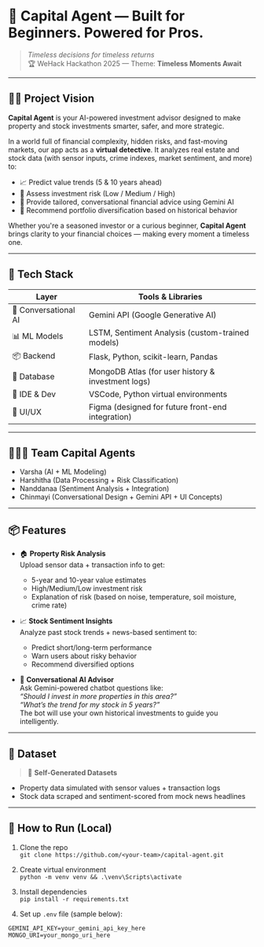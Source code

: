 # 🧠 Capital Agent — Built for Beginners. Powered for Pros.

> _Timeless decisions for timeless returns_  
> 🏆 WeHack Hackathon 2025 — Theme: **Timeless Moments Await**

---

## 🕵️‍♀️ Project Vision

**Capital Agent** is your AI-powered investment advisor designed to make property and stock investments smarter, safer, and more strategic.

In a world full of financial complexity, hidden risks, and fast-moving markets, our app acts as a **virtual detective**. It analyzes real estate and stock data (with sensor inputs, crime indexes, market sentiment, and more) to:
- 📈 Predict value trends (5 & 10 years ahead)
- 🚨 Assess investment risk (Low / Medium / High)
- 💬 Provide tailored, conversational financial advice using Gemini AI
- 🔄 Recommend portfolio diversification based on historical behavior

Whether you're a seasoned investor or a curious beginner, **Capital Agent** brings clarity to your financial choices — making every moment a timeless one.

---

## 🧰 Tech Stack

| Layer          | Tools & Libraries                                           |
|----------------|-------------------------------------------------------------|
| 💬 Conversational AI | Gemini API (Google Generative AI)                     |
| 📊 ML Models         | LSTM, Sentiment Analysis (custom-trained models)      |
| 📦 Backend           | Flask, Python, scikit-learn, Pandas                   |
| 🧠 Database          | MongoDB Atlas (for user history & investment logs)    |
| 📁 IDE & Dev         | VSCode, Python virtual environments                   |
| 🎨 UI/UX             | Figma (designed for future front-end integration)     |

---

## 🧑‍🤝‍🧑 Team Capital Agents

- Varsha (AI + ML Modeling)
- Harshitha (Data Processing + Risk Classification)
- Nanddanaa (Sentiment Analysis + Integration)
- Chinmayi (Conversational Design + Gemini API + UI Concepts)

---

## 📦 Features

- 🏠 **Property Risk Analysis**  
  Upload sensor data + transaction info to get:
  - 5-year and 10-year value estimates  
  - High/Medium/Low investment risk  
  - Explanation of risk (based on noise, temperature, soil moisture, crime rate)

- 📈 **Stock Sentiment Insights**  
  Analyze past stock trends + news-based sentiment to:
  - Predict short/long-term performance  
  - Warn users about risky behavior  
  - Recommend diversified options

- 💬 **Conversational AI Advisor**  
  Ask Gemini-powered chatbot questions like:  
  _“Should I invest in more properties in this area?”_  
  _“What’s the trend for my stock in 5 years?”_  
  The bot will use your own historical investments to guide you intelligently.

---

## 📁 Dataset

> 📌 **Self-Generated Datasets**
- Property data simulated with sensor values + transaction logs
- Stock data scraped and sentiment-scored from mock news headlines

---

## 🚀 How to Run (Local)

1. Clone the repo  
   `git clone https://github.com/<your-team>/capital-agent.git`

2. Create virtual environment  
   `python -m venv venv && .\venv\Scripts\activate`

3. Install dependencies  
   `pip install -r requirements.txt`

4. Set up `.env` file (sample below):

```env
GEMINI_API_KEY=your_gemini_api_key_here
MONGO_URI=your_mongo_uri_here
